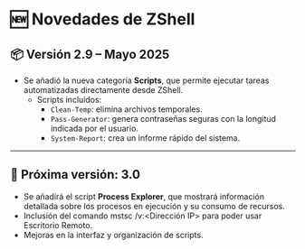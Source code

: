 # 🆕 Novedades de ZShell

## 📦 Versión 2.9 – Mayo 2025

- Se añadió la nueva categoría **Scripts**, que permite ejecutar tareas automatizadas directamente desde ZShell.
  - Scripts incluidos:
    - `Clean-Temp`: elimina archivos temporales.
    - `Pass-Generator`: genera contraseñas seguras con la longitud indicada por el usuario.
    - `System-Report`: crea un informe rápido del sistema.

---

## 🔮 Próxima versión: 3.0

- Se añadirá el script **Process Explorer**, que mostrará información detallada sobre los procesos en ejecución y su consumo de recursos.
- Inclusión del comando mstsc /v:<Dirección IP> para poder usar Escritorio Remoto.
- Mejoras en la interfaz y organización de scripts.

